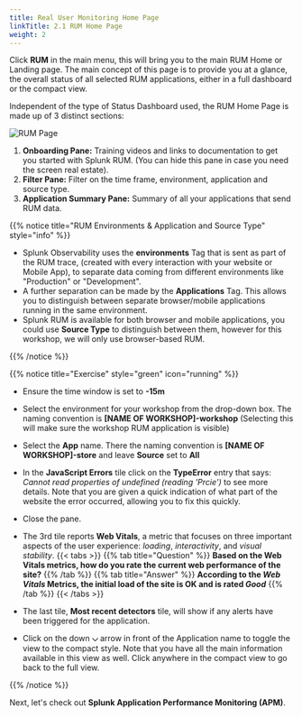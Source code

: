 ```yaml
---
title: Real User Monitoring Home Page
linkTitle: 2.1 RUM Home Page
weight: 2
---
```


Click **RUM** in the main menu, this will bring you to the main RUM Home or Landing page. The main concept of this page is to provide you at a glance, the overall status of all selected RUM applications, either in a full dashboard or the compact view.

Independent of the type of Status Dashboard used, the RUM Home Page is made up of 3 distinct sections:

![RUM Page](../images/rum-main.png)

1. **Onboarding Pane:** Training videos and links to documentation to get you started with Splunk RUM. (You can hide this pane in case you need the screen real estate).
2. **Filter Pane:** Filter on the time frame, environment, application and source type.
3. **Application Summary Pane:** Summary of all your applications that send RUM data.

{{% notice title="RUM Environments & Application and Source Type" style="info" %}}

* Splunk Observability uses the **environments** Tag that is sent as part of the RUM trace, (created with every interaction with your website or Mobile App), to separate data coming from different environments like "Production" or "Development".
* A further separation can be made by the  **Applications** Tag. This allows you to distinguish between separate browser/mobile applications running in the same environment.
* Splunk RUM is available for both browser and mobile applications, you could use **Source Type** to distinguish between them, however for this workshop, we will only use browser-based RUM.

{{% /notice %}}

{{% notice title="Exercise" style="green" icon="running" %}}

* Ensure the time window is set to **-15m**
* Select the environment for your workshop from the drop-down box. The naming convention is **[NAME OF WORKSHOP]-workshop** (Selecting this will make sure the workshop RUM application is visible)
* Select the **App** name. There the naming convention is **[NAME OF WORKSHOP]-store**  and leave **Source** set to **All**
* In the **JavaScript Errors** tile click on the **TypeError** entry that says: *Cannot read properties of undefined (reading 'Prcie')* to see more details. Note that you are given a quick indication of what part of the website the error occurred, allowing you to fix this quickly.
* Close the pane.
* The 3rd tile reports **Web Vitals**, a metric that focuses on three important aspects of the user experience: *loading*, *interactivity*, and *visual stability*.
{{< tabs >}}
{{% tab title="Question" %}}
**Based on the **Web Vitals** metrics, how do you rate the current web performance of the site?**
{{% /tab %}}
{{% tab title="Answer" %}}
**According to the *Web Vitals* Metrics, the initial load of the site is OK and is rated *Good***
{{% /tab %}}
{{< /tabs >}}

* The last tile, **Most recent detectors** tile, will show if any alerts have been triggered for the application.
* Click on the down **⌵** arrow in front of the Application name to toggle the view to the compact style. Note that you have all the main information available in this view as well. Click anywhere in the compact view to go back to the full view.

{{% /notice %}}

Next, let's check out **Splunk Application Performance Monitoring (APM)**.
